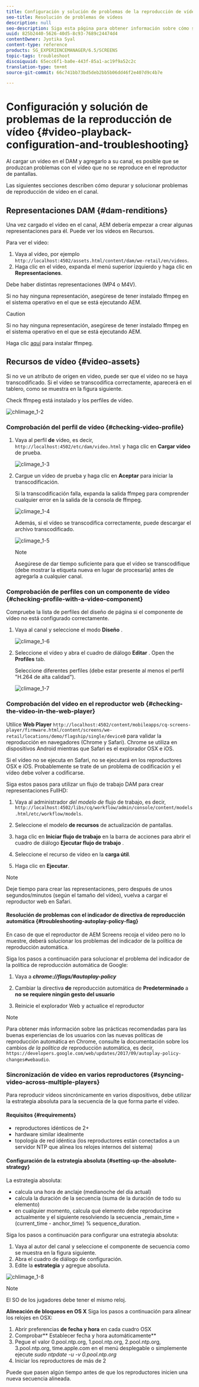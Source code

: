 ```yaml
---
title: Configuración y solución de problemas de la reproducción de vídeo
seo-title: Resolución de problemas de vídeos
description: null
seo-description: Siga esta página para obtener información sobre cómo solucionar problemas de vídeos. Al cargar un vídeo en el DAM y agregarlo a su canal, es posible que se produzcan problemas que el vídeo no se reproduzca en el reproductor de pantallas y en esta sección se describe cómo depurar y solucionar problemas de reproducción de vídeo en el canal.
uuid: 825b2440-5626-40d5-8c93-7689c24474d4
contentOwner: Jyotika Syal
content-type: reference
products: SG_EXPERIENCEMANAGER/6.5/SCREENS
topic-tags: troubleshoot
discoiquuid: 65ecc6f1-ba0e-443f-85a1-ac19f9a52c2c
translation-type: tm+mt
source-git-commit: 66c741bb73bd5deb2bb5b06dd46f2e407d9c4b7e

---
```



# Configuración y solución de problemas de la reproducción de vídeo {#video-playback-configuration-and-troubleshooting}

Al cargar un vídeo en el DAM y agregarlo a su canal, es posible que se produzcan problemas con el vídeo que no se reproduce en el reproductor de pantallas.

Las siguientes secciones describen cómo depurar y solucionar problemas de reproducción de vídeo en el canal.

## Representaciones DAM {#dam-renditions}

Una vez cargado el vídeo en el canal, AEM debería empezar a crear algunas representaciones para él. Puede ver los vídeos en Recursos.

Para ver el vídeo:

1. Vaya al vídeo, por ejemplo `http://localhost:4502/assets.html/content/dam/we-retail/en/videos`.
1. Haga clic en el vídeo, expanda el menú superior izquierdo y haga clic en **Representaciones**.

Debe haber distintas representaciones (MP4 o M4V).

Si no hay ninguna representación, asegúrese de tener instalado ffmpeg en el sistema operativo en el que se está ejecutando AEM.

>[!CAUTION]
>
>Si no hay ninguna representación, asegúrese de tener instalado ffmpeg en el sistema operativo en el que se está ejecutando AEM.
>
>Haga clic [aquí](https://evermeet.cx/ffmpeg/) para instalar ffmpeg.

## Recursos de vídeo {#video-assets}

Si no ve un atributo de origen en video, puede ser que el vídeo no se haya transcodificado. Si el vídeo se transcodifica correctamente, aparecerá en el tablero, como se muestra en la figura siguiente.

Check ffmpeg está instalado y los perfiles de vídeo.

![chlimage_1-2](assets/chlimage_1-2.png)

### Comprobación del perfil de vídeo {#checking-video-profile}

1. Vaya al perfil **de** vídeo, es decir, `http://localhost:4502/etc/dam/video.html` y haga clic en **Cargar vídeo** de prueba.

   ![climage_1-3](assets/chlimage_1-3.png)

1. Cargue un vídeo de prueba y haga clic en **Aceptar** para iniciar la transcodificación.

   Si la transcodificación falla, expanda la salida ffmpeg para comprender cualquier error en la salida de la consola de ffmpeg.

   ![climage_1-4](assets/chlimage_1-4.png)

   Además, si el vídeo se transcodifica correctamente, puede descargar el archivo transcodificado.

   ![climage_1-5](assets/chlimage_1-5.png)

   >[!NOTE]
   >
   >Asegúrese de dar tiempo suficiente para que el vídeo se transcodifique (debe mostrar la etiqueta nueva en lugar de procesarla) antes de agregarla a cualquier canal.

### Comprobación de perfiles con un componente de vídeo {#checking-profile-with-a-video-component}

Compruebe la lista de perfiles del diseño de página si el componente de vídeo no está configurado correctamente.

1. Vaya al canal y seleccione el modo **Diseño** .

   ![climage_1-6](assets/chlimage_1-6.png)

1. Seleccione el vídeo y abra el cuadro de diálogo **Editar** . Open the **Profiles** tab.

   Seleccione diferentes perfiles (debe estar presente al menos el perfil "H.264 de alta calidad").

   ![climage_1-7](assets/chlimage_1-7.png)

### Comprobación del vídeo en el reproductor web {#checking-the-video-in-the-web-player}

Utilice **Web Player** `http://localhost:4502/content/mobileapps/cq-screens-player/firmware.html/content/screens/we-retail/locations/demo/flagship/single/device0` para validar la reproducción en navegadores (Chrome y Safari). Chrome se utiliza en dispositivos Android mientras que Safari es el explorador OSX e iOS.

Si el vídeo no se ejecuta en Safari, no se ejecutará en los reproductores OSX e iOS. Probablemente se trate de un problema de codificación y el vídeo debe volver a codificarse.

Siga estos pasos para utilizar un flujo de trabajo DAM para crear representaciones FullHD:

1. Vaya al administrador *del modelo de* flujo de trabajo, es decir, `http://localhost:4502/libs/cq/workflow/admin/console/content/models.html/etc/workflow/models`.
1. Seleccione el modelo **de recursos** de actualización de pantallas.
1. haga clic en **Iniciar flujo de trabajo** en la barra de acciones para abrir el cuadro de diálogo **Ejecutar flujo de trabajo** .

1. Seleccione el recurso de vídeo en la **carga útil**.
1. Haga clic en **Ejecutar**.

>[!NOTE]
>
>Deje tiempo para crear las representaciones, pero después de unos segundos/minutos (según el tamaño del vídeo), vuelva a cargar el reproductor web en Safari.

#### Resolución de problemas con el indicador de directiva de reproducción automática {#troubleshooting-autoplay-policy-flag}

En caso de que el reproductor de AEM Screens recoja el vídeo pero no lo muestre, deberá solucionar los problemas del indicador de la política de reproducción automática.

Siga los pasos a continuación para solucionar el problema del indicador de la política de reproducción automática de Google:

1. Vaya a ***chrome://flags/#autoplay-policy***
1. Cambiar la directiva **de** reproducción automática de **Predeterminado** a **no se requiere ningún gesto del usuario**

1. Reinicie el explorador Web y actualice el reproductor

>[!NOTE]
>
>Para obtener más información sobre las prácticas recomendadas para las buenas experiencias de los usuarios con las nuevas políticas de reproducción automática en Chrome, consulte la documentación sobre los cambios *de la política de* reproducción automática, es decir, `https://developers.google.com/web/updates/2017/09/autoplay-policy-changes#webaudio`.

### Sincronización de vídeo en varios reproductores {#syncing-video-across-multiple-players}

Para reproducir vídeos sincrónicamente en varios dispositivos, debe utilizar la estrategia absoluta para la secuencia de la que forma parte el vídeo.

#### Requisitos {#requirements}

* reproductores idénticos de 2+
* hardware similar idealmente
* topología de red idéntica (los reproductores están conectados a un servidor NTP que alinea los relojes internos del sistema)

#### Configuración de la estrategia absoluta {#setting-up-the-absolute-strategy}

La estrategia absoluta:

* calcula una hora de anclaje (medianoche del día actual)
* calcula la duración de la secuencia (suma de la duración de todo su elemento)
* en cualquier momento, calcula qué elemento debe reproducirse actualmente y el siguiente resolviendo la secuencia _remain_time = (current_time - anchor_time) % sequence_duration.

Siga los pasos a continuación para configurar una estrategia absoluta:

1. Vaya al autor del canal y seleccione el componente de secuencia como se muestra en la figura siguiente.
1. Abra el cuadro de diálogo de configuración.
1. Edite la **estrategia** y agregue absoluta.

![chlimage_1-8](assets/chlimage_1-8.png)

>[!NOTE]
>
>El SO de los jugadores debe tener el mismo reloj.

**Alineación de bloqueos en OS X** Siga los pasos a continuación para alinear los relojes en OSX:

1. Abrir preferencias **de fecha y hora** en cada cuadro OSX
1. Comprobar** Establecer fecha y hora automáticamente**
1. Pegue el valor 0.pool.ntp.org, 1.pool.ntp.org, 2.pool.ntp.org, 3.pool.ntp.org, time.apple.com en el menú desplegable o simplemente ejecute *sudo ntpdate -u -v 0.pool.ntp.org*
1. Iniciar los reproductores de más de 2

Puede que pasen algún tiempo antes de que los reproductores inicien una nueva secuencia alineada.

